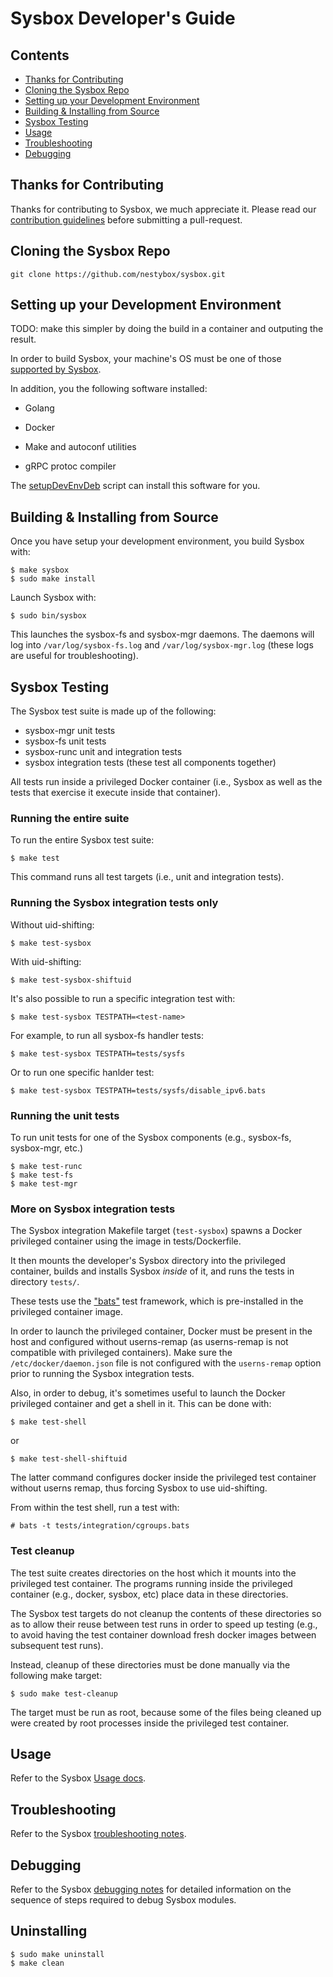 # Sysbox Developer's Guide

## Contents

-   [Thanks for Contributing](#thanks-for-contributing)
-   [Cloning the Sysbox Repo](#cloning-the-sysbox-repo)
-   [Setting up your Development Environment](#setting-up-your-development-environment)
-   [Building & Installing from Source](#building--installing-from-source)
-   [Sysbox Testing](#sysbox-testing)
-   [Usage](#usage)
-   [Troubleshooting](#troubleshooting)
-   [Debugging](#debugging)

## Thanks for Contributing

Thanks for contributing to Sysbox, we much appreciate it. Please read our
[contribution guidelines](../CONTRIBUTING.md) before submitting a pull-request.

## Cloning the Sysbox Repo

```
git clone https://github.com/nestybox/sysbox.git
```

## Setting up your Development Environment

TODO: make this simpler by doing the build in a container and outputing the result.

In order to build Sysbox, your machine's OS must be one of those
[supported by Sysbox](docs/distro-compat.md).

In addition, you the following software installed:

* Golang

* Docker

* Make and autoconf utilities

* gRPC protoc compiler

The [setupDevEnvDeb](bin/setupDevEnvDeb) script can install this software for you.

## Building & Installing from Source

Once you have setup your development environment, you build Sysbox with:

```
$ make sysbox
$ sudo make install
```

Launch Sysbox with:

```
$ sudo bin/sysbox
```

This launches the sysbox-fs and sysbox-mgr daemons. The daemons will log into
`/var/log/sysbox-fs.log` and `/var/log/sysbox-mgr.log` (these logs are useful
for troubleshooting).

## Sysbox Testing

The Sysbox test suite is made up of the following:

* sysbox-mgr unit tests
* sysbox-fs unit tests
* sysbox-runc unit and integration tests
* sysbox integration tests (these test all components together)

All tests run inside a privileged Docker container (i.e., Sysbox as well as the
tests that exercise it execute inside that container).

### Running the entire suite

To run the entire Sysbox test suite:

```
$ make test
```

This command runs all test targets (i.e., unit and integration
tests).

### Running the Sysbox integration tests only

Without uid-shifting:

```
$ make test-sysbox
```

With uid-shifting:

```
$ make test-sysbox-shiftuid
```

It's also possible to run a specific integration test with:

```
$ make test-sysbox TESTPATH=<test-name>
```

For example, to run all sysbox-fs handler tests:

```
$ make test-sysbox TESTPATH=tests/sysfs
```

Or to run one specific hanlder test:

```
$ make test-sysbox TESTPATH=tests/sysfs/disable_ipv6.bats
```

### Running the unit tests

To run unit tests for one of the Sysbox components (e.g., sysbox-fs, sysbox-mgr, etc.)

```
$ make test-runc
$ make test-fs
$ make test-mgr
```

### More on Sysbox integration tests

The Sysbox integration Makefile target (`test-sysbox`) spawns a
Docker privileged container using the image in tests/Dockerfile.

It then mounts the developer's Sysbox directory into the privileged
container, builds and installs Sysbox *inside* of it, and runs the
tests in directory `tests/`.

These tests use the ["bats"](https://github.com/nestybox/sysbox/blob/master/README.md)
test framework, which is pre-installed in the privileged container
image.

In order to launch the privileged container, Docker must be present in
the host and configured without userns-remap (as userns-remap is not
compatible with privileged containers). Make sure the
`/etc/docker/daemon.json` file is not configured with the
`userns-remap` option prior to running the Sysbox integration tests.

Also, in order to debug, it's sometimes useful to launch the Docker
privileged container and get a shell in it. This can be done with:

```
$ make test-shell
```

or

```
$ make test-shell-shiftuid
```

The latter command configures docker inside the privileged test
container without userns remap, thus forcing Sysbox to use
uid-shifting.

From within the test shell, run a test with:

```
# bats -t tests/integration/cgroups.bats
```

### Test cleanup

The test suite creates directories on the host which it mounts into
the privileged test container. The programs running inside the
privileged container (e.g., docker, sysbox, etc) place data in these
directories.

The Sysbox test targets do not cleanup the contents of these
directories so as to allow their reuse between test runs in order to
speed up testing (e.g., to avoid having the test container download
fresh docker images between subsequent test runs).

Instead, cleanup of these directories must be done manually via the
following make target:

```
$ sudo make test-cleanup
```

The target must be run as root, because some of the files being
cleaned up were created by root processes inside the privileged test
container.

## Usage

Refer to the Sysbox [Usage docs](https://github.com/nestybox/sysbox-external/blob/master/docs/usage.md).

## Troubleshooting

Refer to the Sysbox [troubleshooting notes](docs/troubleshoot.md).

## Debugging

Refer to the Sysbox [debugging notes](docs/debug.md)
for detailed information on the sequence of steps required to debug
Sysbox modules.

## Uninstalling

```
$ sudo make uninstall
$ make clean
```
